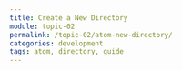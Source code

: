 ```yaml
---
title: Create a New Directory
module: topic-02
permalink: /topic-02/atom-new-directory/
categories: development
tags: atom, directory, guide
---
```


<div class="divider-heading"></div>
